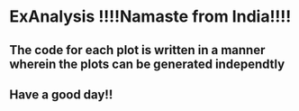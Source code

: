 # ExAnalysis !!!!Namaste from India!!!!

## The code for each plot is written in a manner wherein the plots can be generated independtly

## Have a good day!!
